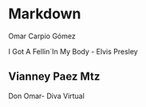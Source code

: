# Markdown

Omar Carpio Gómez

I Got A Fellin´In My Body - Elvis Presley

## Vianney Paez Mtz

Don Omar- Diva Virtual










